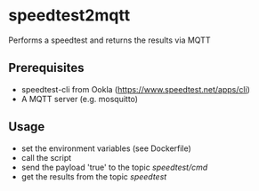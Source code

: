 # speedtest2mqtt
Performs a speedtest and returns the results via MQTT

## Prerequisites
- speedtest-cli from Ookla (https://www.speedtest.net/apps/cli)
- A MQTT server (e.g. mosquitto)

## Usage
- set the environment variables (see Dockerfile)
- call the script
- send the payload 'true' to the topic *speedtest/cmd*
- get the results from the topic *speedtest*
